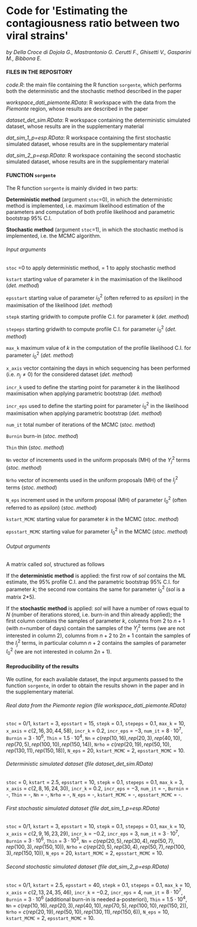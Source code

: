 # Code for 'Estimating the contagiousness ratio between two viral strains' 
_by Della Croce di Dojola G., Mastrantonio G. Cerutti F., Ghisetti V., Gasparini M., Bibbona E._

#### FILES IN THE REPOSITORY

_code.R_: the main file containing the R function `sorgente`, which performs both the deterministic and the stochastic method described in the paper

_workspace_dati_piemonte.RData_: R workspace with the data from the _Piemonte_ region, whose results are described in the paper

_dataset_det_sim.RData_: R workspace containing the deterministic simulated dataset, whose results are in the supplementary material

_dat_sim_1_p=esp.RData_: R workspace containing the first stochastic simulated dataset, whose results are in the supplementary material

_dat_sim_2_p=esp.RData_: R workspace containing the second stochastic simulated dataset, whose results are in the supplementary material


#### FUNCTION `sorgente`

The R function `sorgente` is mainly divided in two parts:

**Deterministic method** (argument `stoc`=0), in which the deterministic method is implemented, i.e. maximum likelihood estimation of the parameters and computation 
of both profile likelihood and parametric bootstrap 95% C.I.

**Stochastic method** (argument `stoc`=1), in which the stochastic method is implemented, i.e. the MCMC algorithm.

###### Input arguments

`stoc` =0 to apply deterministic method, = 1 to apply stochastic method

`kstart` starting value of parameter $k$ in the maximisation of the likelihood (_det. method_)
 
`epsstart` starting value of parameter $i_0^2$ (often referred to as _epsilon_) in the maximisation of the likelihood (_det. method_)

`stepk` starting gridwith to compute profile C.I. for parameter $k$ (_det. method_)

`stepeps` starting gridwith to compute profile C.I. for parameter $i_0^2$ (_det. method_)

`max_k` maximum value of $k$ in the computation of the profile likelihood C.I. for parameter $i_0^2$ (_det. method_)

`x_axis` vector containing the days in which sequencing has been performed (i.e. $n_j \neq 0$) for the considered dataset (_det. method_)

`incr_k` used to define the starting point for parameter $k$ in the likelihood maximisation when applying parametric bootstrap (_det. method_)

`incr_eps` used to define the starting point for parameter $i_0^2$ in the likelihood maximisation when applying parametric bootstrap (_det. method_)

`num_it` total number of iterations of the MCMC (_stoc. method_)

`Burnin` burn-in (_stoc. method_)
  
`Thin` thin (_stoc. method_)

`Nn` vector of increments used in the uniform proposals (MH) of the $Y_j^2$ terms (_stoc. method_)

`Nrho` vector of increments used in the uniform proposals (MH) of the $I_j^2$ terms (_stoc. method_)

`N_eps` increment used in the uniform proposal (MH) of parameter $I_0^2$ (often referred to as _epsilon_) (_stoc. method_)

`kstart_MCMC` starting value for parameter $k$ in the MCMC (_stoc. method_)

`epsstart_MCMC` starting value for parameter $I_0^2$ in the MCMC (_stoc. method_)

###### Output arguments

A matrix called _sol_, structured as follows

If the **deterministic method** is applied: the first row of _sol_ contains the ML estimate, the 95% profile C.I. and the parametric bootstrap 95% C.I. 
for parameter $k$; the second row contains the same for parameter $i_0^2$ (_sol_ is a matrix 2*5).

If the **stochastic method** is applied: _sol_ will have a number of rows equal to $N$ (number of iterations stored, i.e. burn-in and thin already applied);
the first column contains the samples of parameter $k$, columns from $2$ to $n+1$ (with $n$=number of days) contain the samples of the $Y_j^2$ terms 
(we are not interested in column $2$), columns from $n+2$ to $2n+1$ contain the samples of the $I_j^2$ terms, in particular column $n+2$ contains the samples of
parameter $I_0^2$ (we are not interested in column $2n+1$).

#### Reproducibility of the results

We outline, for each available dataset, the input arguments passed to the function `sorgente`, in order to obtain the results shown in the paper and in the
supplementary material.

###### Real data from the Piemonte region (file _workspace_dati_piemonte.RData_)

`stoc` = $0/1$, `kstart` = $3$, `epsstart` = $15$, `stepk` = $0.1$, `stepeps` = $0.1$, `max_k` = $10$, `x_axis` = $c(2,16,30,44,58)$, `incr_k` = $0.2$, `incr_eps` = $-3$, `num_it` = $8 \cdot 10^7$, `Burnin` = $3 \cdot 10^6$, `Thin` = $1.5 \cdot 10^4$, `Nn` = $c(rep(10,16),rep(20,3),rep(40,10),rep(70,5),rep(100,10),rep(150,14))$,
`Nrho` = $c(rep(20,19),rep(50,10),rep(130,11),rep(150,18))$, `N_eps` = $20$, `kstart_MCMC` = $2$, `epsstart_MCMC` = $10$.

###### Deterministic simulated dataset (file _dataset_det_sim.RData_)

`stoc` = $0$, `kstart` = $2.5$, `epsstart` = $10$, `stepk` = $0.1$, `stepeps` = $0.1$, `max_k` = $3$, `x_axis` = $c(2,8,16,24,30)$, `incr_k` = $0.2$, `incr_eps` = $-3$, `num_it` = -, `Burnin` = -, `Thin` = -, `Nn` = -, `Nrho` = -, `N_eps` = -, `kstart_MCMC` = -, `epsstart_MCMC` = -.

###### First stochastic simulated dataset (file _dat_sim_1_p=esp.RData_)

`stoc` = $0/1$, `kstart` = $3$, `epsstart` = $10$, `stepk` = $0.1$, `stepeps` = $0.1$, `max_k` = $10$, `x_axis` = $c(2,9,16,23,29)$, `incr_k` = $-0.2$, `incr_eps` = $3$, `num_it` = $3 \cdot 10^7$, `Burnin` = $3 \cdot 10^6$, `Thin` = $3 \cdot 10^3$, `Nn` = $c(rep(20,5),rep(30,4),rep(50,7),rep(100,3),rep(150,10))$,
`Nrho` = $c(rep(20,5),rep(30,4),rep(50,7),rep(100,3),rep(150,10))$, `N_eps` = $20$, `kstart_MCMC` = $2$, `epsstart_MCMC` = $10$.

###### Second stochastic simulated dataset (file _dat_sim_2_p=esp.RData_)

`stoc` = $0/1$, `kstart` = $2.5$, `epsstart` = $40$, `stepk` = $0.1$, `stepeps` = $0.1$, `max_k` = $10$, `x_axis` = $c(2,13,24,35,46)$, `incr_k` = $-0.2$, `incr_eps` = $4$, `num_it` = $8 \cdot 10^7$, `Burnin` = $3 \cdot 10^6$ (additional burn-in is needed a-posteriori), `Thin` = $1.5 \cdot 10^4$, 
`Nn` = $c(rep(10,16),rep(20,3),rep(40,10),rep(70,5),rep(100,10),rep(150,2))$,
`Nrho` = $c(rep(20,19),rep(50,10),rep(130,11),rep(150,6))$, `N_eps` = $10$, `kstart_MCMC` = $2$, `epsstart_MCMC` = $10$.





